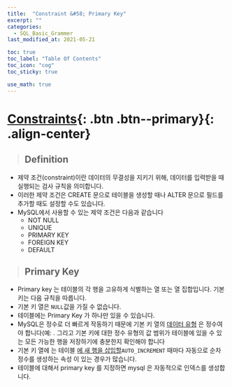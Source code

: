 ```yaml
---
title:  "Constraint &#58; Primary Key"
excerpt: ""
categories:
  - SQL_Basic_Grammer
last_modified_at: 2021-05-21

toc: true
toc_label: "Table Of Contents"
toc_icon: "cog"
toc_sticky: true

use_math: true 
---
```


# [Constraints](#link){: .btn .btn--primary}{: .align-center}

> ## Definition 

- 제약 조건(constraint)이란 데이터의 무결성을 지키기 위해, 데이터를 입력받을 때 실행되는 검사 규칙을 의미합니다.
- 이러한 제약 조건은 CREATE 문으로 테이블을 생성할 때나 ALTER 문으로 필드를 추가할 때도 설정할 수도 있습니다.
- MySQL에서 사용할 수 있는 제약 조건은 다음과 같습니다
  - NOT NULL
  - UNIQUE
  - PRIMARY KEY
  - FOREIGN KEY
  - DEFAULT

> ## Primary Key

- Primary key 는  테이블의 각 행을 고유하게 식별하는 열 또는 열 집합입니다. 기본 키는 다음 규칙을 따릅니다.
- 기본 키 열은 `NULL`값을 가질 수 없습니다.
- 테이블에는 Primary Key 가 하나만 있을 수 있습니다.
- MySQL은 정수로 더 빠르게 작동하기 때문에 기본 키 열의 [데이터 유형](https://www.mysqltutorial.org/mysql-data-types.aspx) 은 정수여야 합니다(예: . 그리고 기본 키에 대한 정수 유형의 값 범위가 테이블에 있을 수 있는 모든 가능한 행을 저장하기에 충분한지 확인해야 합니다
- 기본 키 열에 는 테이블 [에 새 행을 삽입할](https://www.mysqltutorial.org/mysql-insert-statement.aspx)`AUTO_INCREMENT` 때마다 자동으로 순차 정수를 생성하는 속성 이 있는 경우가 많습니다.
- 테이블에 대해서 primary key 를 지정하면 mysql 은 자동적으로 인덱스를 생성합니다.


> ## 

